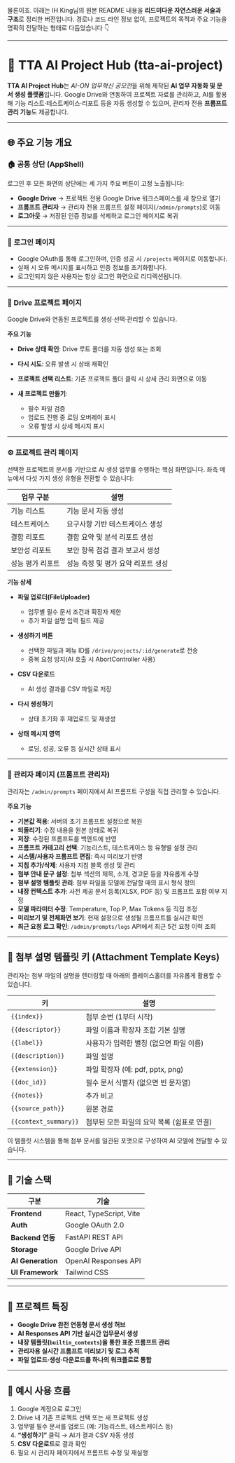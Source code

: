 물론이죠. 아래는 IH King님의 원본 README 내용을 **리드미다운 자연스러운 서술과 구조**로 정리한 버전입니다.
경로나 코드 라인 정보 없이, 프로젝트의 목적과 주요 기능을 명확히 전달하는 형태로 다듬었습니다 👇

---

# 🧠 TTA AI Project Hub (tta-ai-project)

**TTA AI Project Hub**는 *AI-ON 업무혁신 공모전*을 위해 제작된 **AI 업무 자동화 및 문서 생성 플랫폼**입니다.
Google Drive와 연동하여 프로젝트 자료를 관리하고, AI를 활용해 기능 리스트·테스트케이스·리포트 등을 자동 생성할 수 있으며, 관리자 전용 **프롬프트 관리 기능**도 제공합니다.

---

## 🌐 주요 기능 개요

### 🏠 공통 상단 (AppShell)

로그인 후 모든 화면의 상단에는 세 가지 주요 버튼이 고정 노출됩니다:

* **Google Drive** → 프로젝트 전용 Google Drive 워크스페이스를 새 창으로 열기
* **프롬프트 관리자** → 관리자 전용 프롬프트 설정 페이지(`/admin/prompts`)로 이동
* **로그아웃** → 저장된 인증 정보를 삭제하고 로그인 페이지로 복귀

---

### 🔐 로그인 페이지

* Google OAuth를 통해 로그인하며, 인증 성공 시 `/projects` 페이지로 이동합니다.
* 실패 시 오류 메시지를 표시하고 인증 정보를 초기화합니다.
* 로그인되지 않은 사용자는 항상 로그인 화면으로 리디렉션됩니다.

---

### 📁 Drive 프로젝트 페이지

Google Drive와 연동된 프로젝트를 생성·선택·관리할 수 있습니다.

**주요 기능**

* **Drive 상태 확인**: Drive 루트 폴더를 자동 생성 또는 조회
* **다시 시도**: 오류 발생 시 상태 재확인
* **프로젝트 선택 리스트**: 기존 프로젝트 폴더 클릭 시 상세 관리 화면으로 이동
* **새 프로젝트 만들기**:

  * 필수 파일 검증
  * 업로드 진행 중 로딩 오버레이 표시
  * 오류 발생 시 상세 메시지 표시

---

### ⚙️ 프로젝트 관리 페이지

선택한 프로젝트의 문서를 기반으로 AI 생성 업무를 수행하는 핵심 화면입니다.
좌측 메뉴에서 다섯 가지 생성 유형을 전환할 수 있습니다:

| 업무 구분     | 설명                   |
| --------- | -------------------- |
| 기능 리스트    | 기능 문서 자동 생성          |
| 테스트케이스    | 요구사항 기반 테스트케이스 생성    |
| 결함 리포트    | 결함 요약 및 분석 리포트 생성    |
| 보안성 리포트   | 보안 항목 점검 결과 보고서 생성   |
| 성능 평가 리포트 | 성능 측정 및 평가 요약 리포트 생성 |

**기능 상세**

* **파일 업로더(FileUploader)**

  * 업무별 필수 문서 조건과 확장자 제한
  * 추가 파일 설명 입력 필드 제공
* **생성하기 버튼**

  * 선택한 파일과 메뉴 ID를 `/drive/projects/:id/generate`로 전송
  * 중복 요청 방지(AI 호출 시 AbortController 사용)
* **CSV 다운로드**

  * AI 생성 결과를 CSV 파일로 저장
* **다시 생성하기**

  * 상태 초기화 후 재업로드 및 재생성
* **상태 메시지 영역**

  * 로딩, 성공, 오류 등 실시간 상태 표시

---

### 🧩 관리자 페이지 (프롬프트 관리자)

관리자는 `/admin/prompts` 페이지에서 AI 프롬프트 구성을 직접 관리할 수 있습니다.

**주요 기능**

* **기본값 적용**: 서버의 초기 프롬프트 설정으로 복원
* **되돌리기**: 수정 내용을 원본 상태로 복귀
* **저장**: 수정된 프롬프트를 백엔드에 반영
* **프롬프트 카테고리 선택**: 기능리스트, 테스트케이스 등 유형별 설정 관리
* **시스템/사용자 프롬프트 편집**: 즉시 미리보기 반영
* **지침 추가/삭제**: 사용자 지침 블록 생성 및 관리
* **첨부 안내 문구 설정**: 첨부 섹션의 제목, 소개, 경고문 등을 자유롭게 수정
* **첨부 설명 템플릿 관리**: 첨부 파일을 모델에 전달할 때의 표시 형식 정의
* **내장 컨텍스트 추가**: 사전 제공 문서 등록(XLSX, PDF 등) 및 프롬프트 포함 여부 지정
* **모델 파라미터 수정**: Temperature, Top P, Max Tokens 등 직접 조정
* **미리보기 및 전체화면 보기**: 현재 설정으로 생성될 프롬프트를 실시간 확인
* **최근 요청 로그 확인**: `/admin/prompts/logs` API에서 최근 5건 요청 이력 조회

---

## 🧾 첨부 설명 템플릿 키 (Attachment Template Keys)

관리자는 첨부 파일의 설명을 렌더링할 때 아래의 플레이스홀더를 자유롭게 활용할 수 있습니다.

| 키                     | 설명                         |
| --------------------- | -------------------------- |
| `{{index}}`           | 첨부 순번 (1부터 시작)             |
| `{{descriptor}}`      | 파일 이름과 확장자 조합 기본 설명        |
| `{{label}}`           | 사용자가 입력한 별칭 (없으면 파일 이름)    |
| `{{description}}`     | 파일 설명                      |
| `{{extension}}`       | 파일 확장자 (예: pdf, pptx, png) |
| `{{doc_id}}`          | 필수 문서 식별자 (없으면 빈 문자열)      |
| `{{notes}}`           | 추가 비고                      |
| `{{source_path}}`     | 원본 경로                      |
| `{{context_summary}}` | 첨부된 모든 파일의 요약 목록 (쉼표로 연결)  |

이 템플릿 시스템을 통해 첨부 문서를 일관된 포맷으로 구성하여 AI 모델에 전달할 수 있습니다.

---

## 🧠 기술 스택

| 구분                | 기술                      |
| ----------------- | ----------------------- |
| **Frontend**      | React, TypeScript, Vite |
| **Auth**          | Google OAuth 2.0        |
| **Backend 연동**    | FastAPI REST API        |
| **Storage**       | Google Drive API        |
| **AI Generation** | OpenAI Responses API    |
| **UI Framework**  | Tailwind CSS            |

---

## 🚀 프로젝트 특징

* **Google Drive 완전 연동형 문서 생성 허브**
* **AI Responses API 기반 실시간 업무문서 생성**
* **내장 템플릿(`builtin_contexts`)을 통한 표준 프롬프트 관리**
* **관리자용 실시간 프롬프트 미리보기 및 로그 추적**
* **파일 업로드·생성·다운로드를 하나의 워크플로로 통합**

---

## 💬 예시 사용 흐름

1. Google 계정으로 로그인
2. Drive 내 기존 프로젝트 선택 또는 새 프로젝트 생성
3. 업무별 필수 문서를 업로드 (예: 기능리스트, 테스트케이스 등)
4. **“생성하기”** 클릭 → AI가 결과 CSV 자동 생성
5. **CSV 다운로드**로 결과 확인
6. 필요 시 관리자 페이지에서 프롬프트 수정 및 재실행
